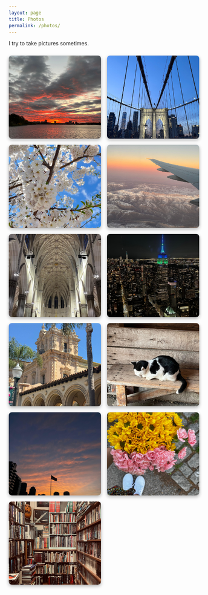 ```yaml
---
layout: page
title: Photos
permalink: /photos/
---
```


I try to take pictures sometimes.

<div class="photo-grid">
  <img src="/assets/photos/1.jpg" alt="Photo 1" />
  <img src="/assets/photos/2.jpg" alt="Photo 2" />
  <img src="/assets/photos/3.jpg" alt="Photo 3" />
  <img src="/assets/photos/4.jpg" alt="Photo 4" />
  <img src="/assets/photos/5.jpg" alt="Photo 5" />
  <img src="/assets/photos/6.jpg" alt="Photo 6" />
  <img src="/assets/photos/7.jpg" alt="Photo 7" />
  <img src="/assets/photos/8.jpg" alt="Photo 8"/>
  <img src="/assets/photos/9.jpg" alt="Photo 9">
  <img src="/assets/photos/10.jpg" alt="Photo 10"/>
  <img src="/assets/photos/11.jpg" alt="Photo 11"/>
</div>

<style>
.photo-grid {
  display: grid;
  grid-template-columns: repeat(auto-fill, minmax(220px, 1fr));
  gap: 1rem;
  margin-top: 1.5rem;
}

.photo-grid img {
  width: 100%;
  height: 220px;
  object-fit: cover;
  border-radius: 8px;
  box-shadow: 0 4px 10px rgba(0,0,0,0.3);
  transition: transform 0.2s;
}

.photo-grid img:hover {
  transform: scale(1.02);
}
</style>